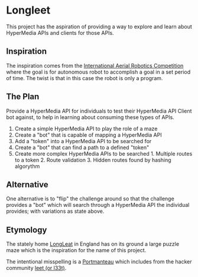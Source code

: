 Longleet
========

This project has the aspiration of providing a way to explore and learn about HyperMedia APIs and clients for those APIs.

## Inspiration
The inspiration comes from the [International Aerial Robotics Competition](http://iarc.angel-strike.com/) where the goal is for autonomous robot to accomplish a goal in a set period of time. The twist is that in this case the robot is only a program.

## The Plan
Provide a HyperMedia API for individuals to test their HyperMedia API Client bot against, to help in learning about consuming these types of APIs.

  1. Create a simple HyperMedia API to play the role of a maze
  2. Create a "bot" that is capable of mapping a HyperMedia API
  3. Add a "token" into a HyperMedia API to be searched for
  4. Create a "bot" that can find a path to a defined "token"
  5. Create more complex HyperMedia APIs to be searched
    1. Multiple routes to a token
    2. Route validation
    3. Hidden routes found by hashing algorythm

## Alternative
One alternative is to "flip" the challenge around so that the challenge provides a "bot" which will search through a HyperMedia API the individual provides; with variations as state above.

## Etymology
The stately home [LongLeat](http://en.wikipedia.org/wiki/Longleat) in England has on its ground a large puzzle maze which is the inspiration for the name of this project.

The intentional misspelling is a [Portmanteau](http://en.wikipedia.org/wiki/Portmanteau) which includes from the hacker community [leet (or l33t)](http://www.urbandictionary.com/define.php?term=l33t).
